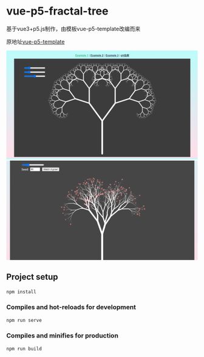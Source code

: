 # vue-p5-fractal-tree
基于vue3+p5.js制作，由模板vue-p5-template改编而来

原地址[vue-p5-template](https://github.com/warricktsai/vue-p5-template)

![1](./pic/1.png)
![2](./pic/2.png)
## Project setup
```
npm install
```

### Compiles and hot-reloads for development
```
npm run serve
```

### Compiles and minifies for production
```
npm run build
```
